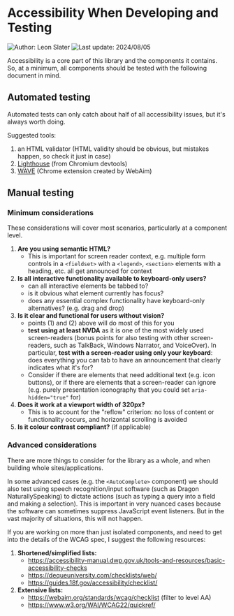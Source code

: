 # Accessibility When Developing and Testing

![Author: Leon Slater](https://img.shields.io/badge/Author-Leon_Slater-blue)
![Last update: 2024/08/05](https://img.shields.io/badge/Last_updated-2024/08/25-blue)

Accessibility is a core part of this library and the components it contains. So, at a minimum, all components should be tested with the following document in mind.

## Automated testing

Automated tests can only catch about half of all accessibility issues,
but it's always worth doing.

Suggested tools:

1. an HTML validator (HTML validity should be obvious, but mistakes happen, so check it just in case)
2. [Lighthouse](https://developer.chrome.com/docs/lighthouse/overview) (from Chromium devtools)
3. [WAVE](https://wave.webaim.org/) (Chrome extension created by WebAim)

## Manual testing

### Minimum considerations

These considerations will cover most scenarios, particularly at a component level.

1. **Are you using semantic HTML?**
   - This is important for screen reader context, e.g. multiple form controls in a `<fieldset>` with a `<legend>`, `<section>` elements with a heading, etc. all get announced for context
2. **Is all interactive functionality available to keyboard-only users?**
   - can all interactive elements be tabbed to?
   - is it obvious what element currently has focus?
   - does any essential complex functionality have keyboard-only alternatives? (e.g. drag and drop)
3. **Is it clear and functional for users without vision?**
   - points (1) and (2) above will do most of this for you
   - **test using at least NVDA** as it is one of the most widely used screen-readers (bonus points for also testing with other screen-readers, such as TalkBack, Windows Narrator, and VoiceOver). In particular, **test with a screen-reader using only your keyboard**: does everything you can tab to have an announcement that clearly indicates what it's for?
   - Consider if there are elements that need additional text (e.g. icon buttons), or if there are elements that a screen-reader can ignore (e.g. purely presentation iconography that you could set `aria-hidden="true"` for)
4. **Does it work at a viewport width of 320px?**
   - This is to account for the "reflow" criterion: no loss of content or functionality occurs, and horizontal scrolling is avoided
5. **Is it colour contrast compliant?** (if applicable)

### Advanced considerations

There are more things to consider for the library as a whole, and when building whole sites/applications.

In some advanced cases (e.g. the `<AutoComplete>` component) we should also test using speech recognition/input software (such as Dragon NaturallySpeaking) to dictate actions (such as typing a query into a field and making a selection). This is important in very nuanced cases because the software can sometimes suppress JavaScript event listeners. But in the vast majority of situations, this will not happen.

If you are working on more than just isolated components, and need to get into the details of the WCAG spec, I suggest the following resources:

1. **Shortened/simplified lists:**
   - https://accessibility-manual.dwp.gov.uk/tools-and-resources/basic-accessibility-checks
   - https://dequeuniversity.com/checklists/web/
   - https://guides.18f.gov/accessibility/checklist/
2. **Extensive lists:**
   - https://webaim.org/standards/wcag/checklist (filter to level AA)
   - https://www.w3.org/WAI/WCAG22/quickref/
